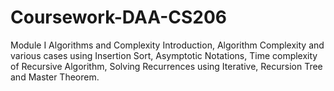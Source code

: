 # Coursework-DAA-CS206
Module I Algorithms and Complexity Introduction, Algorithm Complexity and various cases using Insertion Sort, Asymptotic Notations, Time complexity of Recursive Algorithm, Solving Recurrences using Iterative, Recursion Tree and Master Theorem.
